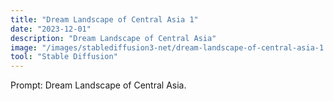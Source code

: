 ```yaml
---
title: "Dream Landscape of Central Asia 1"
date: "2023-12-01"
description: "Dream Landscape of Central Asia"
image: "/images/stablediffusion3-net/dream-landscape-of-central-asia-1.png"
tool: "Stable Diffusion"
---
```


Prompt: Dream Landscape of Central Asia.